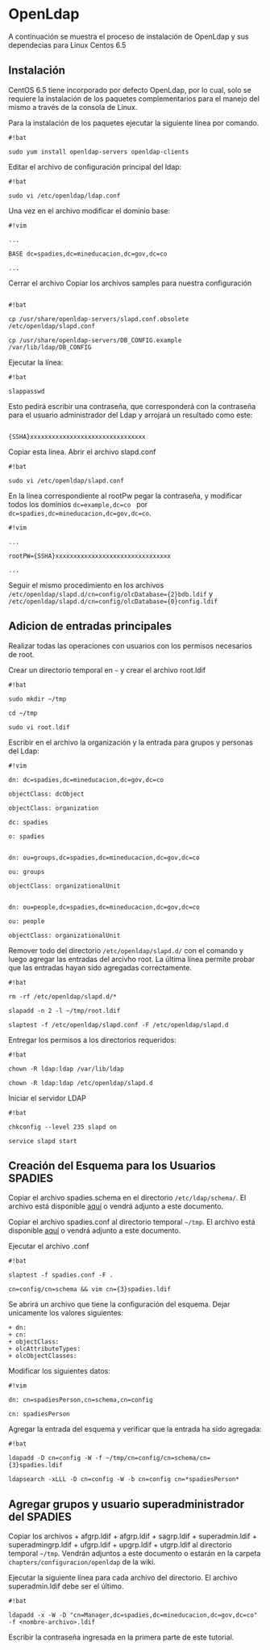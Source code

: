 # OpenLdap

A continuación se muestra el proceso de instalación de OpenLdap y sus dependecias para Linux Centos 6.5

## Instalación
CentOS 6.5 tiene incorporado por defecto OpenLdap, por lo cual, solo se requiere la instalación de los paquetes complementarios para el manejo del mismo a través de la consola de Linux.

Para la instalación de los paquetes ejecutar la siguiente línea por comando.

```
#!bat

sudo yum install openldap-servers openldap-clients
```

Editar el archivo de configuración principal del ldap:

```
#!bat

sudo vi /etc/openldap/ldap.conf
```

Una vez en el archivo modificar el dominio base:

```
#!vim

...

BASE dc=spadies,dc=mineducacion,dc=gov,dc=co

...
```

Cerrar el archivo
Copiar los archivos samples para nuestra configuración

```

#!bat

cp /usr/share/openldap-servers/slapd.conf.obsolete /etc/openldap/slapd.conf

cp /usr/share/openldap-servers/DB_CONFIG.example /var/lib/ldap/DB_CONFIG
```
Ejecutar la línea:

```
#!bat

slappasswd

```

Esto pedirá escribir una contraseña, que corresponderá con la contraseña para el usuario administrador del Ldap y arrojará un resultado como este:

```

{SSHA}xxxxxxxxxxxxxxxxxxxxxxxxxxxxxxxx
```

Copiar esta línea.
Abrir el archivo slapd.conf

```
#!bat

sudo vi /etc/openldap/slapd.conf
```

En la línea correspondiente al rootPw pegar la contraseña, y modificar todos los dominios `dc=example,dc=co ` por `dc=spadies,dc=mineducacion,dc=gov,dc=co`.

``` 
#!vim

...

rootPW={SSHA}xxxxxxxxxxxxxxxxxxxxxxxxxxxxxxxx

...
```

Seguir el mismo procedimiento en los archivos `/etc/openldap/slapd.d/cn=config/olcDatabase={2}bdb.ldif` y `/etc/openldap/slapd.d/cn=config/olcDatabase={0}config.ldif`

## Adicion de entradas principales
Realizar todas las operaciones con usuarios con los permisos necesarios de root.

Crear un directorio temporal en `~` y crear el archivo root.ldif

```
#!bat

sudo mkdir ~/tmp

cd ~/tmp

sudo vi root.ldif
```

Escribir en el archivo la organización y la entrada para grupos y personas del Ldap:

```
#!vim

dn: dc=spadies,dc=mineducacion,dc=gov,dc=co

objectClass: dcObject

objectClass: organization

dc: spadies

o: spadies


dn: ou=groups,dc=spadies,dc=mineducacion,dc=gov,dc=co

ou: groups

objectClass: organizationalUnit


dn: ou=people,dc=spadies,dc=mineducacion,dc=gov,dc=co

ou: people

objectClass: organizationalUnit

```

Remover todo del directorio `/etc/openldap/slapd.d/` con el comando y luego agregar las entradas del arcivho root. La última línea permite probar que las entradas hayan sido agregadas correctamente.

```
#!bat

rm -rf /etc/openldap/slapd.d/*

slapadd -n 2 -l ~/tmp/root.ldif

slaptest -f /etc/openldap/slapd.conf -F /etc/openldap/slapd.d

```

Entregar los permisos a los directorios requeridos:

```
#!bat

chown -R ldap:ldap /var/lib/ldap

chown -R ldap:ldap /etc/openldap/slapd.d

```

Iniciar el servidor LDAP

```
#!bat

chkconfig --level 235 slapd on
    
service slapd start

```

## Creación del Esquema para los Usuarios SPADIES

Copiar el archivo spadies.schema en el directorio `/etc/ldap/schema/`. El archivo está disponible [aquí](openldap/spadies.schema) o vendrá adjunto a este documento.

Copiar el archivo spadies.conf al directorio temporal `~/tmp`. El archivo está disponible [aquí](openldap/spadies.conf) o vendrá adjunto a este documento.

Ejecutar el archivo .conf

```
#!bat

slaptest -f spadies.conf -F .

cn=config/cn=schema && vim cn={3}spadies.ldif

```

Se abrirá un archivo que tiene la configuración del esquema. Dejar unicamente los valores siguientes:

    + dn:
    + cn:
    + objectClass:
    + olcAttributeTypes:
    + olcObjectClasses:
    
Modificar los siguientes datos:

```
#!vim

dn: cn=spadiesPerson,cn=schema,cn=config

cn: spadiesPerson

```

Agregar la entrada del esquema y verificar que la entrada ha sido agregada:

```
#!bat

ldapadd -D cn=config -W -f ~/tmp/cn=config/cn=schema/cn={3}spadies.ldif

ldapsearch -xLLL -D cn=config -W -b cn=config cn=*spadiesPerson*

```

## Agregar grupos y usuario superadministrador del SPADIES

Copiar los archivos 
    + afgrp.ldif 
    + afgrp.ldif
    + sagrp.ldif
    + superadmin.ldif
    + superadmingrp.ldif
    + ufgrp.ldif
    + upgrp.ldif
    + utgrp.ldif
al directorio temporal `~/tmp`. Vendrán adjuntos a este documento o estarán en la carpeta `chapters/configuracion/openldap` de la wiki.

Ejecutar la siguiente línea para cada archivo del directorio. El archivo superadmin.ldif debe ser el último.

```
#!bat

ldapadd -x -W -D "cn=Manager,dc=spadies,dc=mineducacion,dc=gov,dc=co" -f <nombre-archivo>.ldif

```

Escribir la contraseña ingresada en la primera parte de este tutorial.